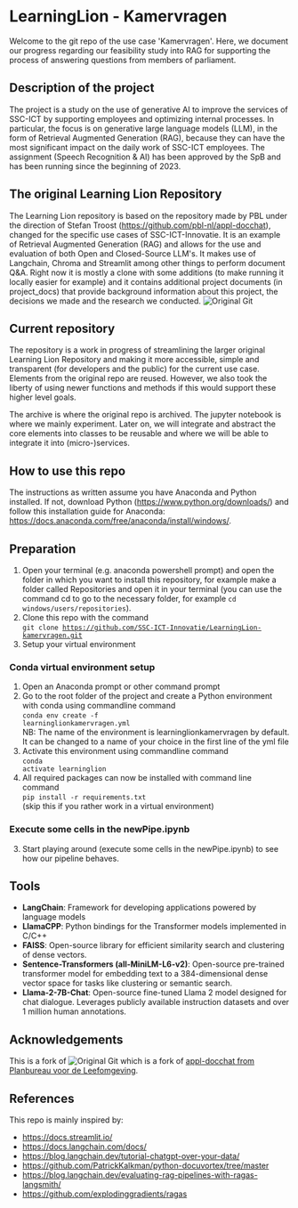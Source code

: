 # LearningLion - Kamervragen
Welcome to the git repo of the use case 'Kamervragen'. Here, we document our progress regarding our feasibility study into RAG for supporting the process of answering questions from members of parliament.  

## Description of the project
The project is a study on the use of generative AI to improve the services of SSC-ICT by supporting employees and optimizing internal processes. In particular, the focus is on generative large language models (LLM), in the form of Retrieval Augmented Generation (RAG), because they can have the most significant impact on the daily work of SSC-ICT employees. The assignment (Speech Recognition & AI) has been approved by the SpB and has been running since the beginning of 2023.

## The original Learning Lion Repository
The Learning Lion repository is based on the repository made by PBL under the direction of Stefan Troost (https://github.com/pbl-nl/appl-docchat), changed for the specific use cases of SSC-ICT-Innovatie. It is an example of Retrieval Augmented Generation (RAG) and allows for the use and evaluation of both Open and Closed-Source LLM's. It makes use of Langchain, Chroma and Streamlit among other things to perform document Q&A. Right now it is mostly a clone with some additions (to make running it locally easier for example) and it contains additional project documents (in project_docs) that provide background information about this project, the decisions we made and the research we conducted.
![Original Git](https://github.com/SSC-ICT-Innovatie/LearningLion)

## Current repository
The repository is a work in progress of streamlining the larger original Learning Lion Repository and making it more accessible, simple and transparent (for developers and the public) for the current use case.
Elements from the original repo are reused. However, we also took the liberty of using newer functions and methods if this would support these higher level goals.

The archive is where the original repo is archived.
The jupyter notebook is where we mainly experiment.
Later on, we will integrate and abstract the core elements into classes to be reusable and where we will be able to integrate it into (micro-)services.

## How to use this repo
The instructions as written assume you have Anaconda and Python installed. 
If not, download Python (https://www.python.org/downloads/) and follow this installation guide for Anaconda:
https://docs.anaconda.com/free/anaconda/install/windows/.

## Preparation
1. Open your terminal (e.g. anaconda powershell prompt) and open the folder in which you want to install this repository, for example make a folder called Repositories and open it in your terminal (you can use the command cd to go to the necessary folder, for example `cd windows/users/repositories`).
2. Clone this repo with the command <br><code>git clone https://github.com/SSC-ICT-Innovatie/LearningLion-kamervragen.git</code><br>
3. Setup your virtual environment
   
### Conda virtual environment setup
1. Open an Anaconda prompt or other command prompt
2. Go to the root folder of the project and create a Python environment with conda using commandline command<br>
<code>conda env create -f learninglionkamervragen.yml</code><br>
NB: The name of the environment is learninglionkamervragen by default. It can be changed to a name of your choice in the first line of the yml file
3. Activate this environment using commandline command<br>
<code>conda activate learninglion</code><br>
4. All required packages can now be installed with command line command<br>
<code>pip install -r requirements.txt</code><br> (skip this if you rather work in a virtual environment)

### Execute some cells in the newPipe.ipynb
3. Start playing around (execute some cells in the newPipe.ipynb) to see how our pipeline behaves.

## Tools
- **LangChain**: Framework for developing applications powered by language models
- **LlamaCPP**: Python bindings for the Transformer models implemented in C/C++
- **FAISS**: Open-source library for efficient similarity search and clustering of dense vectors.
- **Sentence-Transformers (all-MiniLM-L6-v2)**: Open-source pre-trained transformer model for embedding text to a 384-dimensional dense vector space for tasks like clustering or semantic search.
- **Llama-2-7B-Chat**: Open-source fine-tuned Llama 2 model designed for chat dialogue. Leverages publicly available instruction datasets and over 1 million human annotations. 

## Acknowledgements
This is a fork of ![Original Git](https://github.com/SSC-ICT-Innovatie/LearningLion) which is a fork of 
[appl-docchat from Planbureau voor de Leefomgeving](https://github.com/pbl-nl/appl-docchat).

## References
This repo is mainly inspired by:
- https://docs.streamlit.io/
- https://docs.langchain.com/docs/
- https://blog.langchain.dev/tutorial-chatgpt-over-your-data/
- https://github.com/PatrickKalkman/python-docuvortex/tree/master
- https://blog.langchain.dev/evaluating-rag-pipelines-with-ragas-langsmith/
- https://github.com/explodinggradients/ragas
